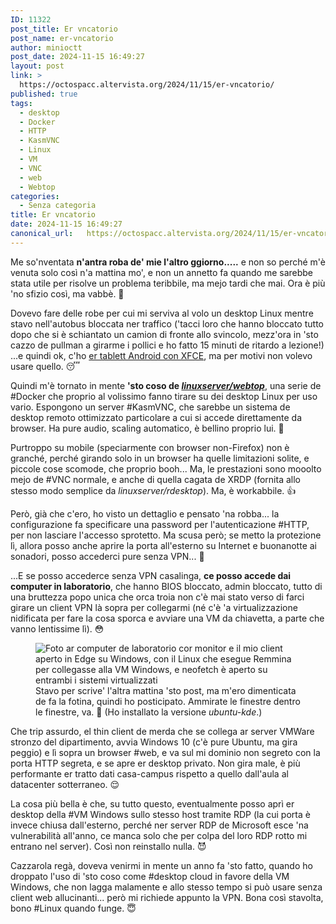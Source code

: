```yaml
---
ID: 11322
post_title: Er vncatorio
post_name: er-vncatorio
author: minioctt
post_date: 2024-11-15 16:49:27
layout: post
link: >
  https://octospacc.altervista.org/2024/11/15/er-vncatorio/
published: true
tags:
  - desktop
  - Docker
  - HTTP
  - KasmVNC
  - Linux
  - VM
  - VNC
  - web
  - Webtop
categories:
  - Senza categoria
title: Er vncatorio
date: 2024-11-15 16:49:27
canonical_url:   https://octospacc.altervista.org/2024/11/15/er-vncatorio/
---
```

<!-- wp:paragraph -->
<p>Me so'nventata <strong>n'antra roba de' mie l'altro ggiorno.....</strong> e non so perché m'è venuta solo così n'a mattina mo', e non un annetto fa quando me sarebbe stata utile per risolve un problema teribbile, ma mejo tardi che mai. Ora è più 'no sfizio così, ma vabbè. 🤯</p>
<!-- /wp:paragraph -->

<!-- wp:paragraph -->
<p>Dovevo fare delle robe per cui mi serviva al volo un desktop Linux mentre stavo nell'autobus bloccata ner traffico ('tacci loro che hanno bloccato tutto dopo che si è schiantato un camion di fronte allo svincolo, mezz'ora in 'sto cazzo de pullman a girarme i pollici e ho fatto 15 minuti de ritardo a lezione!) ...e quindi ok, c'ho <a href="/microblog-mirror/2024/08/19/linuxaggio-androidico/">er tablett Android con XFCE</a>, ma per motivi non volevo usare quello. 😴</p>
<!-- /wp:paragraph -->

<!-- wp:paragraph -->
<p>Quindi m'è tornato in mente <strong>'sto coso de </strong><strong><a href="https://docs.linuxserver.io/images/docker-webtop/"><em>linuxserver/webtop</em></a></strong>, una serie de #Docker che proprio al volissimo fanno tirare su dei desktop Linux per uso vario. Espongono un server #KasmVNC, che sarebbe un sistema de desktop remoto ottimizzato particolare a cui si accede direttamente da browser. Ha pure audio, scaling automatico, è bellino proprio lui. 🥰</p>
<!-- /wp:paragraph -->

<!-- wp:paragraph -->
<p>Purtroppo su mobile (speciarmente con browser non-Firefox) non è granché, perché girando solo in un browser ha quelle limitazioni solite, e piccole cose scomode, che proprio booh... Ma, le prestazioni sono mooolto mejo de #VNC normale, e anche di quella cagata de XRDP (fornita allo stesso modo semplice da <em>linuxserver/rdesktop</em>). Ma, è workabbile. 👍</p>
<!-- /wp:paragraph -->

<!-- wp:paragraph -->
<p>Però, già che c'ero, ho visto un dettaglio e pensato 'na robba... la configurazione fa specificare una password per l'autenticazione #HTTP, per non lasciare l'accesso sprotetto. Ma scusa però; se metto la protezione lì, allora posso anche aprire la porta all'esterno su Internet e buonanotte ai sonadori, posso accederci pure senza VPN... 🤔</p>
<!-- /wp:paragraph -->

<!-- wp:paragraph -->
<p>...E se posso accederce senza VPN casalinga, <strong>ce posso accede dai computer in laboratorio</strong>, che hanno BIOS bloccato, admin bloccato, tutto di una bruttezza popo unica che orca troia non c'è mai stato verso di farci girare un client VPN là sopra per collegarmi (né c'è 'a virtualizzazione nidificata per fare la cosa sporca e avviare una VM da chiavetta, a parte che vanno lentissime lì). 😳</p>
<!-- /wp:paragraph -->

<!-- wp:paragraph -->
<p></p>
<!-- /wp:paragraph -->

<!-- wp:image {"id":11395,"sizeSlug":"large","linkDestination":"none"} -->
<figure class="wp-block-image size-large"><img src="{{site.cdnurl}}/assets/uploads/2024/11/img_20241115_1616368750857896020335085-scaled.jpg" alt="Foto ar computer de laboratorio cor monitor e il mio client aperto in Edge su Windows, con il Linux che esegue Remmina per collegasse alla VM Windows, e neofetch è aperto su entrambi i sistemi virtualizzati" class="wp-image-11395"/><figcaption class="wp-element-caption">Stavo per scrive' l'altra mattina 'sto post, ma m'ero dimenticata de fa la fotina, quindi ho posticipato. Ammirate le finestre dentro le finestre, va. 👻 (Ho installato la versione <em>ubuntu-kde</em>.)</figcaption></figure>
<!-- /wp:image -->

<!-- wp:paragraph -->
<p></p>
<!-- /wp:paragraph -->

<!-- wp:paragraph -->
<p>Che trip assurdo, el thin client de merda che se collega ar server VMWare stronzo del dipartimento, avvia Windows 10 (c'è pure Ubuntu, ma gira peggio) e lì sopra un browser #web, e va sul mi dominio non segreto con la porta HTTP segreta, e se apre er desktop privato. Non gira male, è più performante er tratto dati casa-campus rispetto a quello dall'aula al datacenter sotterraneo. 😌</p>
<!-- /wp:paragraph -->

<!-- wp:paragraph -->
<p>La cosa più bella è che, su tutto questo, eventualmente posso aprì er desktop della #VM Windows sullo stesso host tramite RDP (la cui porta è invece chiusa dall'esterno, perché ner server RDP de Microsoft esce 'na vulnerabilità all'anno, ce manca solo che per colpa del loro RDP rotto mi entrano nel server). Così non reinstallo nulla. 😈</p>
<!-- /wp:paragraph -->

<!-- wp:paragraph -->
<p>Cazzarola regà, doveva venirmi in mente un anno fa 'sto fatto, quando ho droppato l'uso di 'sto coso come #desktop cloud in favore della VM Windows, che non lagga malamente e allo stesso tempo si può usare senza client web allucinanti... però mi richiede appunto la VPN. Bona così stavolta, bono #Linux quando funge. 😇</p>
<!-- /wp:paragraph -->